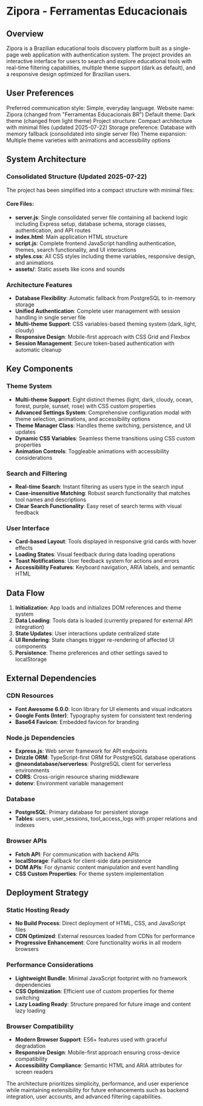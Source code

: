# Zipora - Ferramentas Educacionais

## Overview

Zipora is a Brazilian educational tools discovery platform built as a single-page web application with authentication system. The project provides an interactive interface for users to search and explore educational tools with real-time filtering capabilities, multiple theme support (dark as default), and a responsive design optimized for Brazilian users.

## User Preferences

Preferred communication style: Simple, everyday language.
Website name: Zipora (changed from "Ferramentas Educacionais BR")
Default theme: Dark theme (changed from light theme)
Project structure: Compact architecture with minimal files (updated 2025-07-22)
Storage preference: Database with memory fallback (consolidated into single server file)
Theme expansion: Multiple theme varieties with animations and accessibility options

## System Architecture

### Consolidated Structure (Updated 2025-07-22)
The project has been simplified into a compact structure with minimal files:

#### Core Files:
- **server.js**: Single consolidated server file containing all backend logic including Express setup, database schema, storage classes, authentication, and API routes
- **index.html**: Main application HTML structure
- **script.js**: Complete frontend JavaScript handling authentication, themes, search functionality, and UI interactions
- **styles.css**: All CSS styles including theme variables, responsive design, and animations
- **assets/**: Static assets like icons and sounds

### Architecture Features
- **Database Flexibility**: Automatic fallback from PostgreSQL to in-memory storage
- **Unified Authentication**: Complete user management with session handling in single server file
- **Multi-theme Support**: CSS variables-based theming system (dark, light, cloudy)
- **Responsive Design**: Mobile-first approach with CSS Grid and Flexbox
- **Session Management**: Secure token-based authentication with automatic cleanup

## Key Components

### Theme System
- **Multi-theme Support**: Eight distinct themes (light, dark, cloudy, ocean, forest, purple, sunset, rose) with CSS custom properties
- **Advanced Settings System**: Comprehensive configuration modal with theme selection, animations, and accessibility options
- **Theme Manager Class**: Handles theme switching, persistence, and UI updates
- **Dynamic CSS Variables**: Seamless theme transitions using CSS custom properties
- **Animation Controls**: Toggleable animations with accessibility considerations

### Search and Filtering
- **Real-time Search**: Instant filtering as users type in the search input
- **Case-insensitive Matching**: Robust search functionality that matches tool names and descriptions
- **Clear Search Functionality**: Easy reset of search terms with visual feedback

### User Interface
- **Card-based Layout**: Tools displayed in responsive grid cards with hover effects
- **Loading States**: Visual feedback during data loading operations
- **Toast Notifications**: User feedback system for actions and errors
- **Accessibility Features**: Keyboard navigation, ARIA labels, and semantic HTML

## Data Flow

1. **Initialization**: App loads and initializes DOM references and theme system
2. **Data Loading**: Tools data is loaded (currently prepared for external API integration)
3. **State Updates**: User interactions update centralized state
4. **UI Rendering**: State changes trigger re-rendering of affected UI components
5. **Persistence**: Theme preferences and other settings saved to localStorage

## External Dependencies

### CDN Resources
- **Font Awesome 6.0.0**: Icon library for UI elements and visual indicators
- **Google Fonts (Inter)**: Typography system for consistent text rendering
- **Base64 Favicon**: Embedded favicon for branding

### Node.js Dependencies
- **Express.js**: Web server framework for API endpoints
- **Drizzle ORM**: TypeScript-first ORM for PostgreSQL database operations
- **@neondatabase/serverless**: PostgreSQL client for serverless environments
- **CORS**: Cross-origin resource sharing middleware
- **dotenv**: Environment variable management

### Database
- **PostgreSQL**: Primary database for persistent storage
- **Tables**: users, user_sessions, tool_access_logs with proper relations and indexes

### Browser APIs
- **Fetch API**: For communication with backend APIs
- **localStorage**: Fallback for client-side data persistence
- **DOM APIs**: For dynamic content manipulation and event handling
- **CSS Custom Properties**: For theme system implementation

## Deployment Strategy

### Static Hosting Ready
- **No Build Process**: Direct deployment of HTML, CSS, and JavaScript files
- **CDN Optimized**: External resources loaded from CDNs for performance
- **Progressive Enhancement**: Core functionality works in all modern browsers

### Performance Considerations
- **Lightweight Bundle**: Minimal JavaScript footprint with no framework dependencies
- **CSS Optimization**: Efficient use of custom properties for theme switching
- **Lazy Loading Ready**: Structure prepared for future image and content lazy loading

### Browser Compatibility
- **Modern Browser Support**: ES6+ features used with graceful degradation
- **Responsive Design**: Mobile-first approach ensuring cross-device compatibility
- **Accessibility Compliance**: Semantic HTML and ARIA attributes for screen readers

The architecture prioritizes simplicity, performance, and user experience while maintaining extensibility for future enhancements such as backend integration, user accounts, and advanced filtering capabilities.